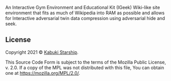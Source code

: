 An Interactive Gym Environment and Educational Kit (IGeek) Wiki-like site environment that fits as much of Wikipedia into RAM as possible and allows for Interactive adversarial twin data compression using adversarial hide and seek.

## License

Copyright 2021 © [Kabuki Starship](https://kabukistarship.com).

This Source Code Form is subject to the terms of the Mozilla Public License, v. 2.0. If a copy of the MPL was not distributed with this file, You can obtain one at <https://mozilla.org/MPL/2.0/>.
